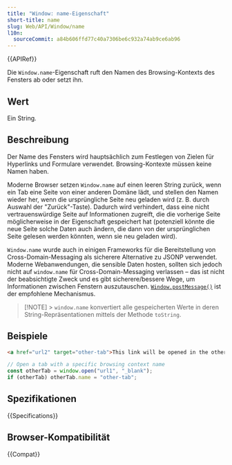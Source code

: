 ```yaml
---
title: "Window: name-Eigenschaft"
short-title: name
slug: Web/API/Window/name
l10n:
  sourceCommit: a84b606ffd77c40a7306be6c932a74ab9ce6ab96
---
```


{{APIRef}}

Die `Window.name`-Eigenschaft
ruft den Namen des Browsing-Kontexts des Fensters ab oder setzt ihn.

## Wert

Ein String.

## Beschreibung

Der Name des Fensters wird hauptsächlich zum Festlegen von Zielen für Hyperlinks und Formulare verwendet. Browsing-Kontexte müssen keine Namen haben.

Moderne Browser setzen `Window.name` auf einen leeren String zurück, wenn ein Tab eine
Seite von einer anderen Domäne lädt, und stellen den Namen wieder her, wenn die ursprüngliche Seite neu geladen wird (z. B. durch Auswahl der "Zurück"-Taste). Dadurch wird verhindert, dass eine nicht vertrauenswürdige Seite auf Informationen zugreift, die die vorherige Seite möglicherweise in der Eigenschaft gespeichert hat (potenziell könnte die neue Seite solche Daten auch ändern, die dann von der ursprünglichen Seite gelesen werden könnten, wenn sie neu geladen wird).

`Window.name` wurde auch in einigen Frameworks für die Bereitstellung von
Cross-Domain-Messaging als sicherere Alternative zu JSONP verwendet. Moderne Webanwendungen, die sensible Daten hosten, sollten sich jedoch nicht auf `window.name` für Cross-Domain-Messaging verlassen – das ist nicht der beabsichtigte Zweck und es gibt sicherere/bessere Wege, um Informationen zwischen Fenstern auszutauschen.
[`Window.postMessage()`](/de/docs/Web/API/Window/postMessage)
ist der empfohlene Mechanismus.

> [!NOTE] > `window.name` konvertiert alle gespeicherten Werte in deren
> String-Repräsentationen mittels der Methode `toString`.

## Beispiele

```html
<a href="url2" target="other-tab">This link will be opened in the other tab.</a>
```

```js
// Open a tab with a specific browsing context name
const otherTab = window.open("url1", "_blank");
if (otherTab) otherTab.name = "other-tab";
```

## Spezifikationen

{{Specifications}}

## Browser-Kompatibilität

{{Compat}}

